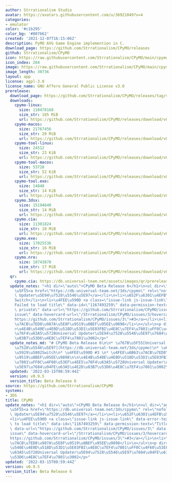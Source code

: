 ```yaml
---
author: Strrationalism Studio
avatar: https://avatars.githubusercontent.com/u/36921849?v=4
categories:
- emulator
color: '#c1b295'
color_bg: '#807662'
created: '2021-12-07T16:15:06Z'
description: PyMO AVG Game Engine implemention in C.
download_page: https://github.com/Strrationalism/CPyMO/releases
github: Strrationalism/CPyMO
icon: https://raw.githubusercontent.com/Strrationalism/CPyMO/main/cpymo-backends/3ds/icon.png
icon_index: 204
image: https://raw.githubusercontent.com/Strrationalism/CPyMO/main/cpymo-backends/3ds/banner.png
image_length: 30736
layout: app
license: agpl-3.0
license_name: GNU Affero General Public License v3.0
prerelease:
  download_page: https://github.com/Strrationalism/CPyMO/releases/tag/v0.9.5
  downloads:
    cpymo-linux:
      size: 110478168
      size_str: 105 MiB
      url: https://github.com/Strrationalism/CPyMO/releases/download/v0.9.5/cpymo-linux
    cpymo-macos:
      size: 21767456
      size_str: 20 MiB
      url: https://github.com/Strrationalism/CPyMO/releases/download/v0.9.5/cpymo-macos
    cpymo-tool-linux:
      size: 24512
      size_str: 23 KiB
      url: https://github.com/Strrationalism/CPyMO/releases/download/v0.9.5/cpymo-tool-linux
    cpymo-tool-macos:
      size: 53728
      size_str: 52 KiB
      url: https://github.com/Strrationalism/CPyMO/releases/download/v0.9.5/cpymo-tool-macos
    cpymo-tool.exe:
      size: 14848
      size_str: 14 KiB
      url: https://github.com/Strrationalism/CPyMO/releases/download/v0.9.5/cpymo-tool.exe
    cpymo.3dsx:
      size: 15194640
      size_str: 14 MiB
      url: https://github.com/Strrationalism/CPyMO/releases/download/v0.9.5/cpymo.3dsx
    cpymo.cia:
      size: 11301824
      size_str: 10 MiB
      url: https://github.com/Strrationalism/CPyMO/releases/download/v0.9.5/cpymo.cia
    cpymo.exe:
      size: 17025536
      size_str: 16 MiB
      url: https://github.com/Strrationalism/CPyMO/releases/download/v0.9.5/cpymo.exe
    cpymo.nro:
      size: 18743870
      size_str: 17 MiB
      url: https://github.com/Strrationalism/CPyMO/releases/download/v0.9.5/cpymo.nro
  qr:
    cpymo.cia: https://db.universal-team.net/assets/images/qr/prerelease/cpymo-cia.png
  update_notes: "<h1 dir=\"auto\">CPyMO Beta Release 6</h1>\n<ul dir=\"auto\">\n<li>\u767B\
    \u5F55<a href=\"https://db.universal-team.net/3ds/cpymo\" rel=\"nofollow\">Universal\
    \ Updater\u5E94\u7528\u5546\u5E97</a></li>\n<li>\u652F\u6301\u4EFB\u5929\u5802\
    Switch</li>\n<li>\u4FEE\u590D <a class=\"issue-link js-issue-link\" data-error-text=\"\
    Failed to load title\" data-id=\"1167493259\" data-permission-text=\"Title is\
    \ private\" data-url=\"https://github.com/Strrationalism/CPyMO/issues/3\" data-hovercard-type=\"\
    issue\" data-hovercard-url=\"/Strrationalism/CPyMO/issues/3/hovercard\" href=\"\
    https://github.com/Strrationalism/CPyMO/issues/3\">#3</a></li>\n<li>\u4FEE\u6B63\
    \u7ACB\u7ED8\u987A\u5E8F\u9519\u8BEF\u95EE\u9898</li>\n</ul>\n<p dir=\"auto\"\
    >\u4E4B\u540E\u4E0D\u518D\u53D1\u5E03FBI\u4E8C\u7EF4\u7801\uFF0C\u4F60\u53EF\u4EE5\
    \u76F4\u63A5\u5728Universal Updater\u5E94\u7528\u5546\u5E97\u7684\u94FE\u63A5\u4E2D\
    \u83B7\u53D6\u4E8C\u7EF4\u7801\u3002</p>"
  update_notes_md: "# CPyMO Beta Release 6\n\n* \u767B\u5F55[Universal Updater\u5E94\
    \u7528\u5546\u5E97](https://db.universal-team.net/3ds/cpymo)\n* \u652F\u6301\u4EFB\
    \u5929\u5802Switch\n* \u4FEE\u590D #3 \n* \u4FEE\u6B63\u7ACB\u7ED8\u987A\u5E8F\
    \u9519\u8BEF\u95EE\u9898\n\n\u4E4B\u540E\u4E0D\u518D\u53D1\u5E03FBI\u4E8C\u7EF4\
    \u7801\uFF0C\u4F60\u53EF\u4EE5\u76F4\u63A5\u5728Universal Updater\u5E94\u7528\u5546\
    \u5E97\u7684\u94FE\u63A5\u4E2D\u83B7\u53D6\u4E8C\u7EF4\u7801\u3002\n"
  updated: '2022-03-15T08:59:44Z'
  version: v0.9.5
  version_title: Beta Release 6
source: https://github.com/Strrationalism/CPyMO
systems:
- 3DS
title: CPyMO
update_notes: "<h1 dir=\"auto\">CPyMO Beta Release 6</h1>\n<ul dir=\"auto\">\n<li>\u767B\
  \u5F55<a href=\"https://db.universal-team.net/3ds/cpymo\" rel=\"nofollow\">Universal\
  \ Updater\u5E94\u7528\u5546\u5E97</a></li>\n<li>\u652F\u6301\u4EFB\u5929\u5802Switch</li>\n\
  <li>\u4FEE\u590D <a class=\"issue-link js-issue-link\" data-error-text=\"Failed\
  \ to load title\" data-id=\"1167493259\" data-permission-text=\"Title is private\"\
  \ data-url=\"https://github.com/Strrationalism/CPyMO/issues/3\" data-hovercard-type=\"\
  issue\" data-hovercard-url=\"/Strrationalism/CPyMO/issues/3/hovercard\" href=\"\
  https://github.com/Strrationalism/CPyMO/issues/3\">#3</a></li>\n<li>\u4FEE\u6B63\
  \u7ACB\u7ED8\u987A\u5E8F\u9519\u8BEF\u95EE\u9898</li>\n</ul>\n<p dir=\"auto\">\u4E4B\
  \u540E\u4E0D\u518D\u53D1\u5E03FBI\u4E8C\u7EF4\u7801\uFF0C\u4F60\u53EF\u4EE5\u76F4\
  \u63A5\u5728Universal Updater\u5E94\u7528\u5546\u5E97\u7684\u94FE\u63A5\u4E2D\u83B7\
  \u53D6\u4E8C\u7EF4\u7801\u3002</p>"
updated: '2022-03-15T08:59:44Z'
version: v0.9.5
version_title: Beta Release 6
---
```


